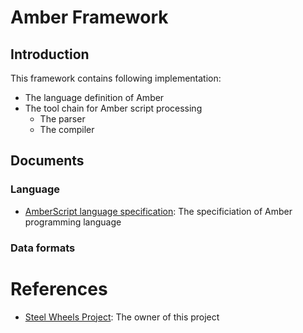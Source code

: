 # Amber Framework

## Introduction
This framework contains following implementation:
- The language definition of Amber
- The tool chain for Amber script processing
  * The parser
  * The compiler

## Documents
### Language
* [AmberScript language specification](Document/amber-language.md): The specificiation of Amber programming language

### Data formats
# References
* [Steel Wheels Project](https://steelwheels.github.io): The owner of this project


